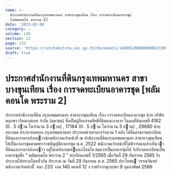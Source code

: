 ```yaml
---
name: >-
  ประกาศสำนักงานที่ดินกรุงเทพมหานคร สาขาบางขุนเทียน เรื่อง การจดทะเบียนอาคารชุด
  [พลัมคอนโด พระราม 2]
date: '2023-02-08'
category: ง
volume: 140
section: 12
page: 233
source: 'https://ratchakitcha.soc.go.th/documents/140D012N0000000023300.pdf'
draft: true
---
```


# ประกาศสำนักงานที่ดินกรุงเทพมหานคร สาขาบางขุนเทียน เรื่อง การจดทะเบียนอาคารชุด [พลัมคอนโด พระราม 2]

ประกาศสํานักงานที่ดิน กรุงเทพมหานคร สาขาบางขุนเทียน เรื่อง การจดทะเบียนอาคารชุด ด้วย บริษัท พฤกษา เรียลเอสเตท จํากัด (มหาชน) ซึ่งเป็นผู้ถือกรรมสิทธิ์ที่ดินและอาคาร โฉนดที่ดินเลขที่ 4162 (0 . 5 สวน ในจํานวน 3 สวน) , 17184 (0 . 5 สวน ในจํานวน 3 สวน) , 29680 ตําบลบางมด อําเภอจอมทอง กรุงเทพมหานคร ประกอบด้วยอาคารจํานวน 1 หลัง ได้ยื่นคําขอจดทะเบียนที่ดินและอาคารดังกลาวต่อพนักงานเจ้าหน้าที่ ณ สํานักงานที่ดินกรุงเทพมหานคร สาขาบางขุนเทียน ให้เป็นอาคารชุดตามพระราชบัญญัติอาคารชุด พ.ศ. 2522 พนักงานเจ้าหน้าที่ได้พิจารณาแล้วเห็นวาที่ดินและอาคารดังกลาว อยู่ในหลักเกณฑและเงื่อนไข สมควรเป็นอาคารชุดได้ จึงรับจดทะเบียนเป็นอาคารชุดชื่อ “ พลัมคอมโด พระราม 2 ” ทะเบียนเลขที่ 1/2565 เมื่อวันที่ 29 กันยายน 2565 จึงประกาศให้ทราบโดยทั่วกัน ประกาศ ณ วันที่ 29 กันยายน พ.ศ. 2565 ประโยชน วรรณจันทร์ พนักงานเจ้าหน้าที่ ้ หนา 233 ่ เลม 140 ตอนที่ 12 ง ราชกิจจานุเบกษา 9 กุมภาพันธ์ 2566
